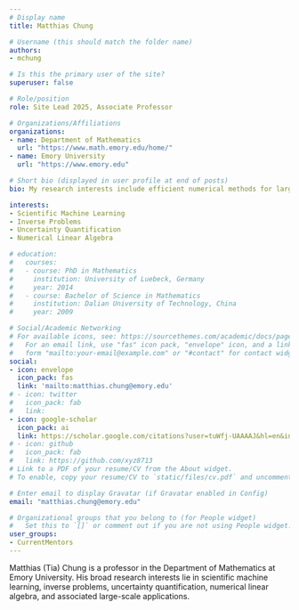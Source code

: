 ```yaml
---
# Display name
title: Matthias Chung

# Username (this should match the folder name)
authors:
- mchung

# Is this the primary user of the site?
superuser: false

# Role/position
role: Site Lead 2025, Associate Professor 

# Organizations/Affiliations
organizations:
- name: Department of Mathematics
  url: "https://www.math.emory.edu/home/"
- name: Emory University
  url: "https://www.emory.edu"

# Short bio (displayed in user profile at end of posts)
bio: My research interests include efficient numerical methods for large-scale scientific computing and machine learning applications.

interests:
- Scientific Machine Learning
- Inverse Problems
- Uncertainty Quantification
- Numerical Linear Algebra

# education:
#   courses:
#   - course: PhD in Mathematics
#     institution: University of Luebeck, Germany
#     year: 2014
#   - course: Bachelor of Science in Mathematics
#     institution: Dalian University of Technology, China
#     year: 2009

# Social/Academic Networking
# For available icons, see: https://sourcethemes.com/academic/docs/page-builder/#icons
#   For an email link, use "fas" icon pack, "envelope" icon, and a link in the
#   form "mailto:your-email@example.com" or "#contact" for contact widget.
social:
- icon: envelope
  icon_pack: fas
  link: 'mailto:matthias.chung@emory.edu'
# - icon: twitter
#   icon_pack: fab
#   link: 
- icon: google-scholar
  icon_pack: ai
  link: https://scholar.google.com/citations?user=tuWfj-UAAAAJ&hl=en&inst=15365353816232672843&oi=ao
# - icon: github
#   icon_pack: fab
#   link: https://github.com/xyz8713
# Link to a PDF of your resume/CV from the About widget.
# To enable, copy your resume/CV to `static/files/cv.pdf` and uncomment the lines below.

# Enter email to display Gravatar (if Gravatar enabled in Config)
email: "matthias.chung@emory.edu"

# Organizational groups that you belong to (for People widget)
#   Set this to `[]` or comment out if you are not using People widget.
user_groups:
- CurrentMentors
---
```

Matthias (Tia) Chung is a professor in the Department of Mathematics at Emory University. His broad research interests lie in scientific machine learning, inverse problems, uncertainty quantification, numerical linear algebra, and associated large-scale applications.

